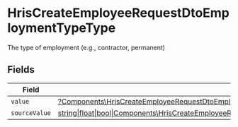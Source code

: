 # HrisCreateEmployeeRequestDtoEmploymentTypeType

The type of employment (e.g., contractor, permanent)


## Fields

| Field                                                                                                                                                                                      | Type                                                                                                                                                                                       | Required                                                                                                                                                                                   | Description                                                                                                                                                                                |
| ------------------------------------------------------------------------------------------------------------------------------------------------------------------------------------------ | ------------------------------------------------------------------------------------------------------------------------------------------------------------------------------------------ | ------------------------------------------------------------------------------------------------------------------------------------------------------------------------------------------ | ------------------------------------------------------------------------------------------------------------------------------------------------------------------------------------------ |
| `value`                                                                                                                                                                                    | [?Components\HrisCreateEmployeeRequestDtoEmploymentTypeTypeValue](../../Models/Components/HrisCreateEmployeeRequestDtoEmploymentTypeTypeValue.md)                                          | :heavy_minus_sign:                                                                                                                                                                         | N/A                                                                                                                                                                                        |
| `sourceValue`                                                                                                                                                                              | [string\|float\|bool\|Components\HrisCreateEmployeeRequestDtoSourceValueEmploymentTypeType4\|array\|null](../../Models/Components/HrisCreateEmployeeRequestDtoEmploymentTypeTypeSourceValue.md) | :heavy_minus_sign:                                                                                                                                                                         | N/A                                                                                                                                                                                        |